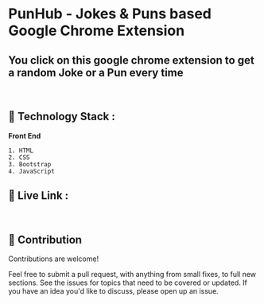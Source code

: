 # PunHub - Jokes & Puns based Google Chrome Extension

## You click on this google chrome extension to get a random Joke or a  Pun every time  
</br>


## 🔨 Technology Stack :
 **Front End**

    1. HTML
    2. CSS
    3. Bootstrap
    4. JavaScript

## 🚩   Live Link : 
</br>

## 🤝 Contribution
Contributions are welcome!

Feel free to submit a pull request, with anything from small fixes, to full new sections.
See the issues for topics that need to be covered or updated. If you have an idea you'd like to discuss, please open up an issue.